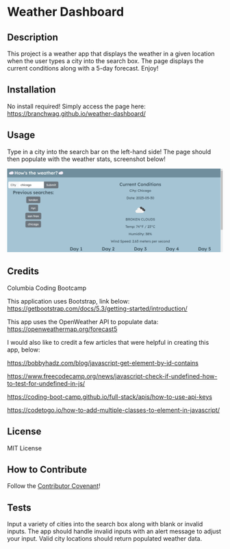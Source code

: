# Weather Dashboard

## Description

This project is a weather app that displays the weather in a given location when the user types a city into the search box. The page displays the current conditions along with a 5-day forecast. Enjoy!

## Installation

No install required! Simply access the page here: https://branchwag.github.io/weather-dashboard/

## Usage

Type in a city into the search bar on the left-hand side! The page should then populate with the weather stats, screenshot below!

![screenshot of weather app](assets/weatherapp.png)

## Credits

Columbia Coding Bootcamp

This application uses Bootstrap, link below:
https://getbootstrap.com/docs/5.3/getting-started/introduction/

This app uses the OpenWeather API to populate data:
https://openweathermap.org/forecast5

I would also like to credit a few articles that were helpful in creating this app, below:  

https://bobbyhadz.com/blog/javascript-get-element-by-id-contains  

https://www.freecodecamp.org/news/javascript-check-if-undefined-how-to-test-for-undefined-in-js/  

https://coding-boot-camp.github.io/full-stack/apis/how-to-use-api-keys  

https://codetogo.io/how-to-add-multiple-classes-to-element-in-javascript/

## License

MIT License

## How to Contribute

Follow the [Contributor Covenant](https://www.contributor-covenant.org/)!

## Tests

Input a variety of cities into the search box along with blank or invalid inputs. The app should handle invalid inputs with an alert message to adjust your input. Valid city locations should return populated weather data.
